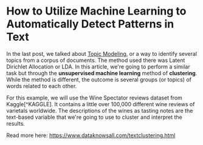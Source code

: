 # How to Utilize Machine Learning to Automatically Detect Patterns in Text

In the last post, we talked about [Topic Modeling](https://www.dataknowsall.com/topicmodels.html), or a way to identify several topics from a corpus of documents. The method used there was Latent Dirichlet Allocation or LDA. In this article, we're going to perform a similar task but through the **unsupervised machine learning** method of **clustering**. While the method is different, the outcome is several groups (or topics) of words related to each other.

For this example, we will use the Wine Spectator reviews dataset from Kaggle[^KAGGLE]. It contains a little over 100,000 different wine reviews of varietals worldwide. The descriptions of the wines as tasting notes are the text-based variable that we're going to use to cluster and interpret the results. 

Read more here: https://www.dataknowsall.com/textclustering.html
